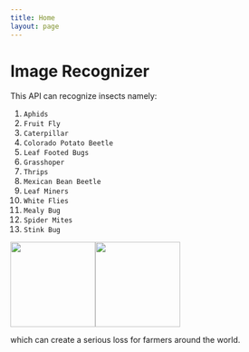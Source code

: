 ```yaml
---
title: Home
layout: page
---
```



# Image Recognizer 
This API can recognize insects namely: 
1. `Aphids`
2. `Fruit Fly`
3. `Caterpillar`
4. `Colorado Potato Beetle`
5. `Leaf Footed Bugs`
6. `Grasshoper`
7. `Thrips`
8. `Mexican Bean Beetle`
9. `Leaf Miners`
10. `White Flies`
11. `Mealy Bug`
12. `Spider Mites`
13. `Stink Bug` 


<img src='https://github.com/AklimaRimi/InsectRecognizer/blob/main/deployments/test_images/ter-insects-fruit-fly-article-2.jpg' width="150" height="150"><img src = 'https://github.com/AklimaRimi/InsectRecognizer/blob/main/deployments/test_images/RS6QRSBQF0BQLSMK301QO00K9KHKAKIKJ0VQJ04KJ08QD0QKD00K2KKKOK4KZS7KOK7KAK4KJ0AQOK.jpg' height="150" width="150">

which can create a serious loss for farmers around the world.



